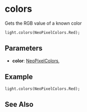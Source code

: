 # colors

Gets the RGB value of a known color

```sig
light.colors(NeoPixelColors.Red);
```

## Parameters

* **color**: [NeoPixelColors](/reference/blocks/NeoPixelColors), 

## Example

```blocks
light.colors(NeoPixelColors.Red);
```

## See Also



